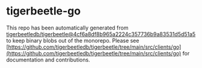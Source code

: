 # tigerbeetle-go
This repo has been automatically generated from [tigerbeetledb/tigerbeetle@4cf6a8df8b965a2224c357736b9a83531d5d51a5](https://github.com/tigerbeetledb/tigerbeetle/commit/4cf6a8df8b965a2224c357736b9a83531d5d51a5) to keep binary blobs out of the monorepo. Please see [https://github.com/tigerbeetledb/tigerbeetle/tree/main/src/clients/go](https://github.com/tigerbeetledb/tigerbeetle/tree/main/src/clients/go) for documentation and contributions.
